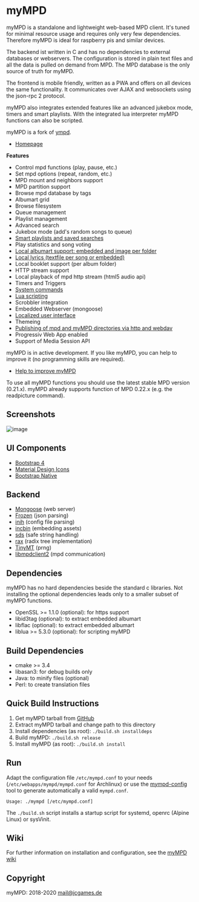 myMPD
=====

myMPD is a standalone and lightweight web-based MPD client. It's tuned for minimal resource usage and requires only very few dependencies. Therefore myMPD is ideal for raspberry pis and similar devices.

The backend ist written in C and has no dependencies to external databases or webservers. The configuration is stored in plain text files and all the data is pulled on demand from MPD. The MPD database is the only source of truth for myMPD.

The frontend is mobile friendly, written as a PWA and offers on all devices the same functionality. It communicates over AJAX and websockets using the json-rpc 2 protocol.

myMPD also integrates extended features like an advanced jukebox mode, timers and smart playlists. With the integrated lua interpreter myMPD functions can also be scripted.

myMPD is a fork of [ympd](https://github.com/notandy/ympd).

- [Homepage](https://jcorporation.github.io/myMPD/)

**Features**
- Control mpd functions (play, pause, etc.)
- Set mpd options (repeat, random, etc.)
- MPD mount and neighbors support
- MPD partition support
- Browse mpd database by tags
- Albumart grid
- Browse filesystem
- Queue management
- Playlist management
- Advanced search
- Jukebox mode (add's random songs to queue)
- [Smart playlists and saved searches](https://github.com/jcorporation/myMPD/wiki/Smart-playlists)
- Play statistics and song voting
- [Local albumart support: embedded and image per folder](https://github.com/jcorporation/myMPD/wiki/Albumart)
- [Local lyrics (textfile per song or embedded)](https://github.com/jcorporation/myMPD/wiki/Lyrics)
- Local booklet support (per album folder)
- HTTP stream support
- Local playback of mpd http stream (html5 audio api)
- Timers and Triggers
- [System commands](https://github.com/jcorporation/myMPD/wiki/System-Commands)
- [Lua scripting](https://github.com/jcorporation/myMPD/wiki/Scripting)
- Scrobbler integration
- Embedded Webserver (mongoose)
- [Localized user interface](https://github.com/jcorporation/myMPD/wiki/Translating)
- Themeing
- [Publishing of mpd and myMPD directories via http and webdav](https://github.com/jcorporation/myMPD/wiki/Publishing-directories)
- Progressiv Web App enabled
- Support of Media Session API

myMPD is in active development. If you like myMPD, you can help to improve it (no programming skills are required).
- [Help to improve myMPD](https://github.com/jcorporation/myMPD/issues/167)

To use all myMPD functions you should use the latest stable MPD version (0.21.x). myMPD already supports function of MPD 0.22.x (e.g. the readpicture command).

Screenshots
-----------

![image](https://jcorporation.github.io/myMPD/assets/myMDPv6.0.0.gif)

UI Components
-------------
- [Bootstrap 4](https://getbootstrap.com)
- [Material Design Icons](https://material.io/tools/icons/)
- [Bootstrap Native](http://thednp.github.io/bootstrap.native/)

Backend
-------
- [Mongoose](https://github.com/cesanta/mongoose) (web server)
- [Frozen](https://github.com/cesanta/frozen) (json parsing)
- [inih](https://github.com/benhoyt/inih) (config file parsing)
- [incbin](https://github.com/graphitemaster/incbin) (embedding assets)
- [sds](https://github.com/antirez/sds) (safe string handling)
- [rax](https://github.com/antirez/rax) (radix tree implementation)
- [TinyMT](https://github.com/MersenneTwister-Lab/TinyMT) (prng)
- [libmpdclient2](https://github.com/jcorporation/libmpdclient/tree/libmympdclient) (mpd communication)

Dependencies
------------
myMPD has no hard dependencies beside the standard c libraries. 
Not installing the optional dependencies leads only to a smaller subset of myMPD functions.
- OpenSSL >= 1.1.0 (optional): for https support
- libid3tag (optional): to extract embedded albumart
- libflac (optional): to extract embedded albumart
- liblua >= 5.3.0 (optional): for scripting myMPD

Build Dependencies
------------------
- cmake >= 3.4
- libasan3: for debug builds only
- Java: to minify files (optional)
- Perl: to create translation files

Quick Build Instructions
-----------------------
1. Get myMPD tarball from [GitHub](https://github.com/jcorporation/myMPD/releases/latest)
2. Extract myMPD tarball and change path to this directory
3. Install dependencies (as root): `./build.sh installdeps`
4. Build myMPD: `./build.sh release`
5. Install myMPD (as root): `./build.sh install`

Run
---
Adapt the configuration file `/etc/mympd.conf` to your needs (`/etc/webapps/mympd/mympd.conf` for Archlinux) or use the [mympd-config](https://github.com/jcorporation/myMPD/wiki/mympd-config) tool to generate automatically a valid `mympd.conf`.

``
Usage: ./mympd [/etc/mympd.conf]
``

The `./build.sh` script installs a startup script for systemd, openrc (Alpine Linux) or sysVinit.

Wiki
----
For further information on installation and configuration, see the [myMPD wiki](https://github.com/jcorporation/myMPD/wiki)

Copyright
---------
myMPD: 2018-2020 <mail@jcgames.de>

